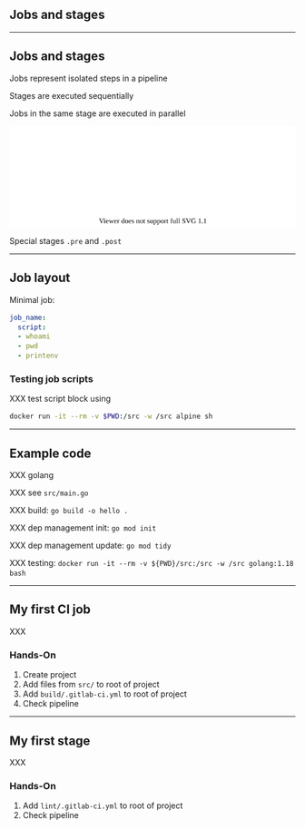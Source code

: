 <!-- .slide: id="gitlab_jobs" class="vertical-center" -->

<i class="fa-duotone fa-arrow-down-1-9 fa-8x fa-duotone-colors" style="float: right; color: grey;"></i>

## Jobs and stages

---

## Jobs and stages

Jobs represent isolated steps in a pipeline

Stages [](https://docs.gitlab.com/ee/ci/yaml/#stages) are executed sequentially

Jobs in the same stage are executed in parallel

![](160_gitlab_ci/010_jobs_and_stages/jobs_and_stages.drawio.svg) <!-- .element: style="width: 60%;" -->

Special stages `.pre` and `.post`

---

## Job layout

Minimal job:

```yaml
job_name:
  script:
  - whoami
  - pwd
  - printenv
```

### Testing job scripts

XXX test script block using

```bash
docker run -it --rm -v $PWD:/src -w /src alpine sh
```

---

## Example code

XXX golang

XXX see `src/main.go`

XXX build: `go build -o hello .`

XXX dep management init: `go mod init`

XXX dep management update: `go mod tidy`

XXX testing: `docker run -it --rm -v ${PWD}/src:/src -w /src golang:1.18 bash`

---

## My first CI job

XXX

### Hands-On

1. Create project
1. Add files from `src/` to root of project
1. Add `build/.gitlab-ci.yml` to root of project
1. Check pipeline

---

## My first stage

XXX

### Hands-On

1. Add `lint/.gitlab-ci.yml` to root of project
1. Check pipeline
